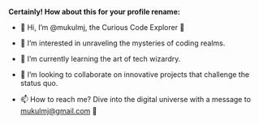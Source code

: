 **Certainly! How about this for your profile rename:**

- 👋 Hi, I’m @mukulmj, the Curious Code Explorer 🚀

- 👀 I’m interested in unraveling the mysteries of coding realms.

- 🌱 I’m currently learning the art of tech wizardry.

- 💞️ I’m looking to collaborate on innovative projects that challenge the status quo.

- 📫 How to reach me? Dive into the digital universe with a message to mukulmj@gmail.com 📧
